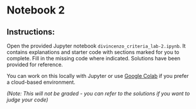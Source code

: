 # Notebook 2

## Instructions:
Open the provided Jupyter notebook `divincenzo_criteria_lab-2.ipynb`. It contains explanations and starter code with sections marked for you to complete. Fill in the missing code where indicated. Solutions have been provided for reference.

You can work on this locally with Jupyter or use [Google Colab](https://colab.research.google.com/) if you prefer a cloud-based environment.

*(Note: This will not be graded - you can refer to the solutions if you want to judge your code)*
